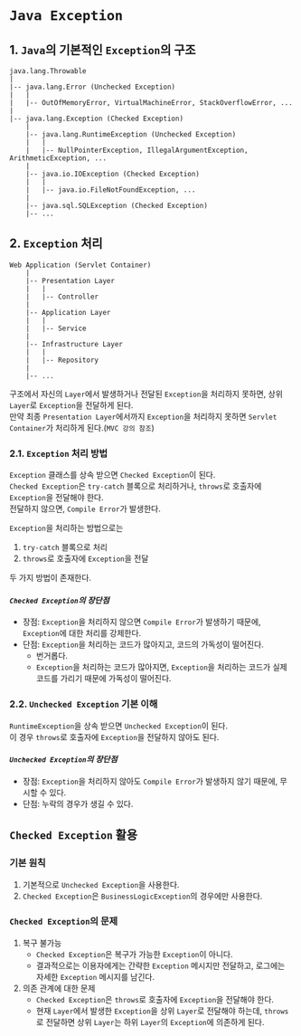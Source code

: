 # `Java Exception`

## 1. `Java`의 기본적인 `Exception`의 구조

```text
java.lang.Throwable
|
|-- java.lang.Error (Unchecked Exception)
|   |
|   |-- OutOfMemoryError, VirtualMachineError, StackOverflowError, ...
|
|-- java.lang.Exception (Checked Exception)
    |
    |-- java.lang.RuntimeException (Unchecked Exception)
    |   |
    |   |-- NullPointerException, IllegalArgumentException, ArithmeticException, ...
    |
    |-- java.io.IOException (Checked Exception)
    |   |
    |   |-- java.io.FileNotFoundException, ...
    |
    |-- java.sql.SQLException (Checked Exception)
    |-- ...
```

## 2. `Exception` 처리

```text
Web Application (Servlet Container)
    |
    |-- Presentation Layer
    |   |
    |   |-- Controller
    |
    |-- Application Layer
    |   |
    |   |-- Service
    |
    |-- Infrastructure Layer
    |   |
    |   |-- Repository
    |
    |-- ...
```

구조에서 자신의 `Layer`에서 발생하거나 전달된 `Exception`을 처리하지 못하면, 상위 `Layer`로 `Exception`을 전달하게 된다.  
만약 최종 `Presentation Layer`에서까지 `Exception`을 처리하지 못하면 `Servlet Container`가 처리하게 된다.(`MVC 강의 참조`)

### 2.1. `Exception` 처리 방법

`Exception` 클래스를 상속 받으면 `Checked Exception`이 된다.  
`Checked Exception`은 `try-catch` 블록으로 처리하거나, `throws`로 호출자에 `Exception`을 전달해야 한다.  
전달하지 않으면, `Compile Error`가 발생한다.

`Exception`을 처리하는 방법으로는

1. `try-catch` 블록으로 처리
2. `throws`로 호출자에 `Exception`을 전달

두 가지 방법이 존재한다.

#### *`Checked Exception`의 장단점*

- 장점: `Exception`을 처리하지 않으면 `Compile Error`가 발생하기 때문에, `Exception`에 대한 처리를 강제한다.
- 단점: `Exception`을 처리하는 코드가 많아지고, 코드의 가독성이 떨어진다.
    - 번거롭다.
    - `Exception`을 처리하는 코드가 많아지면, `Exception`을 처리하는 코드가 실제 코드를 가리기 때문에 가독성이 떨어진다.

### 2.2. `Unchecked Exception` 기본 이해

`RuntimeException`을 상속 받으면 `Unchecked Exception`이 된다.  
이 경우 `throws`로 호출자에 `Exception`을 전달하지 않아도 된다.

#### *`Unchecked Exception`의 장단점*

- 장점: `Exception`을 처리하지 않아도 `Compile Error`가 발생하지 않기 때문에, 무시할 수 있다.
- 단점: 누락의 경우가 생길 수 있다.

## `Checked Exception` 활용

### 기본 원칙

1. 기본적으로 `Unchecked Exception`을 사용한다.
2. `Checked Exception`은 `BusinessLogicException`의 경우에만 사용한다.

### `Checked Exception`의 문제

1. 복구 불가능
    - `Checked Exception`은 복구가 가능한 `Exception`이 아니다.
    - 결과적으로는 이용자에게는 간략한 `Exception` 메시지만 전달하고, 로그에는 자세한 `Exception` 메시지를 남긴다.
2. 의존 관계에 대한 문제
    - `Checked Exception`은 `throws`로 호출자에 `Exception`을 전달해야 한다.
    - 현재 `Layer`에서 발생한 `Exception`을 상위 `Layer`로 전달해야 하는데, `throws`로 전달하면 상위 `Layer`는 하위 `Layer`의 `Exception`에 의존하게 된다.
